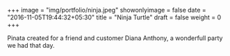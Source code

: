 +++
image = "img/portfolio/ninja.jpeg"
showonlyimage = false
date = "2016-11-05T19:44:32+05:30"
title = "Ninja Turtle"
draft = false
weight = 0
+++

Pinata created for a friend and customer Diana Anthony, a wonderfull party we had that day.
